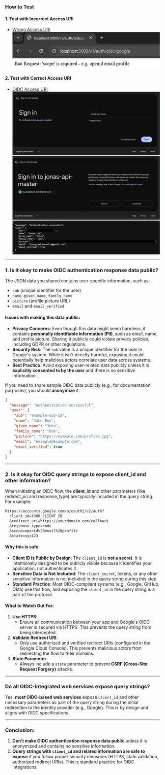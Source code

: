 ### **How to Test**

#### **1. Test with Incorrect Access URI**
- [Wrong Access URI](http://localhost:3000/v1/auth/oidc/google)
  ![Wrong Access URI](https://raw.githubusercontent.com/kyungtaek-jonas-lim/jonas-api-master/main/ref/oidc/google/media/3_test/google_oidc_test_1_wrong_access.png)

#### **2. Test with Correct Access URI**
- [OIDC Access URI](http://localhost:3000/v1/auth/oidc/google?scope=openid%20email%20profile)
  ![OIDC Access URI](https://raw.githubusercontent.com/kyungtaek-jonas-lim/jonas-api-master/main/ref/oidc/google/media/3_test/google_oidc_test_2_oidc_access.png)
  ![Sign in with OIDC](https://raw.githubusercontent.com/kyungtaek-jonas-lim/jonas-api-master/main/ref/oidc/google/media/3_test/google_oidc_test_3_sign_in_with_oidc.png)
  ![OIDC Success Data](https://raw.githubusercontent.com/kyungtaek-jonas-lim/jonas-api-master/main/ref/oidc/google/media/3_test/google_oidc_test_4_oidc_success_data.png)

---

### 1. **Is it okay to make OIDC authentication response data public?**

The JSON data you shared contains user-specific information, such as:

- `sub` (unique identifier for the user)
- `name`, `given_name`, `family_name`
- `picture` (profile picture URL)
- `email` and `email_verified`

#### **Issues with making this data public:**
- **Privacy Concerns**: Even though this data might seem harmless, it contains **personally identifiable information (PII)**, such as email, name, and profile picture. Sharing it publicly could violate privacy policies, including GDPR or other regulations.
- **Security Risk**: The `sub` value is a unique identifier for the user in Google's system. While it isn't directly harmful, exposing it could potentially help malicious actors correlate user data across systems.
- **Best Practice**: Avoid exposing user-related data publicly unless it is **explicitly consented to by the user** and there is no sensitive information.

If you need to share sample OIDC data publicly (e.g., for documentation purposes), you should **anonymize** it:
```json
{
  "message": "Authentication successful",
  "user": {
    "sub": "example-sub-id",
    "name": "John Doe",
    "given_name": "John",
    "family_name": "Doe",
    "picture": "https://example.com/profile.jpg",
    "email": "example@example.com",
    "email_verified": true
  }
}
```

---

### 2. **Is it okay for OIDC query strings to expose client_id and other information?**

When initiating an OIDC flow, the **client_id** and other parameters (like redirect_uri and response_type) are typically included in the query string. For example:
```
https://accounts.google.com/o/oauth2/v2/auth?
  client_id=YOUR_CLIENT_ID
  &redirect_uri=https://yourdomain.com/callback
  &response_type=code
  &scope=openid%20email%20profile
  &state=xyz123
```

#### **Why this is safe:**
- **Client ID is Public by Design**: The `client_id` is **not a secret**. It is intentionally designed to be publicly visible because it identifies your application, not authenticates it.
- **Sensitive Data is Not Included**: The `client_secret`, tokens, or any other sensitive information is not included in the query string during this step.
- **Standard Practice**: Most OIDC-compliant systems (e.g., Google, GitHub, Okta) use this flow, and exposing the `client_id` in the query string is a part of the protocol.

#### **What to Watch Out For:**
1. **Use HTTPS**:
   - Ensure all communication between your app and Google's OIDC server is secured via HTTPS. This prevents the query string from being intercepted.
2. **Validate Redirect URI**:
   - Only use authorized and verified redirect URIs (configured in the Google Cloud Console). This prevents malicious actors from redirecting the flow to their domains.
3. **State Parameter**:
   - Always include a `state` parameter to prevent **CSRF (Cross-Site Request Forgery)** attacks.

---

### **Do all OIDC-integrated web services expose query strings?**
Yes, **most OIDC-based web services** expose `client_id` and other necessary parameters as part of the query string during the initial redirection to the identity provider (e.g., Google). This is by design and aligns with OIDC specifications.

---

### **Conclusion:**
1. **Don't make OIDC authentication response data public** unless it is anonymized and contains no sensitive information.
2. **Query strings with `client_id` and related information are safe to expose** if you follow proper security measures (HTTPS, state validation, authorized redirect URIs). This is standard practice for OIDC integrations.